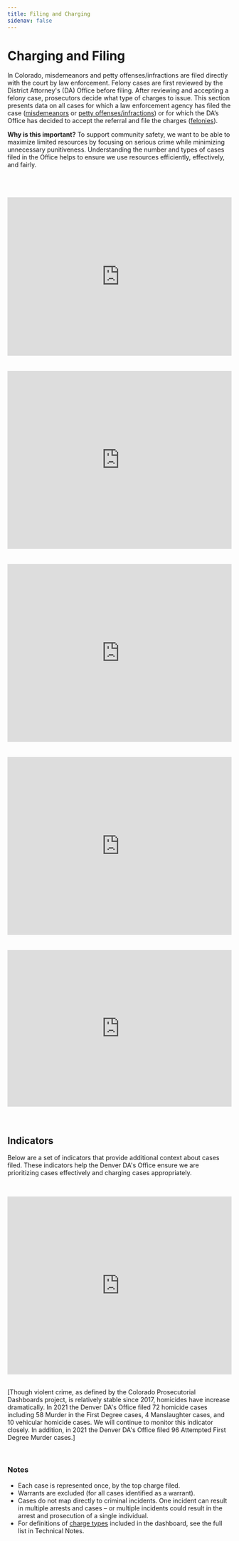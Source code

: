 ```yaml
---
title: Filing and Charging
sidenav: false
---
```

# Charging and Filing

In Colorado, misdemeanors and petty offenses/infractions are filed directly with the court by law enforcement. Felony cases are first reviewed by the District Attorney's (DA) Office before filing. After reviewing and accepting a felony case, prosecutors decide what type of charges to issue. This section presents data on all cases for which a law enforcement agency has filed the case (<a href="/technical-notes#misdemeanor">misdemeanors</a> or <a href="/technical-notes#petty">petty offenses/infractions</a>) or for which the DA’s Office has decided to accept the referral and file the charges (<a href="/technical-notes#felony">felonies</a>). 

**Why is this important?** To support community safety, we want to be able to maximize limited resources by focusing on serious crime while minimizing unnecessary punitiveness. Understanding the number and types of cases filed in the Office helps to ensure we use resources efficiently, effectively, and fairly.

<br>

<br>

<br>

<iframe title="Cases Filed" aria-label="Table" id="datawrapper-chart-n39Xd" src="https://datawrapper.dwcdn.net/n39Xd/" scrolling="no" frameborder="0" style="width: 0; min-width: 100% !important; border: none;" height="356"></iframe><script type="text/javascript">!function(){"use strict";window.addEventListener("message",(function(e){if(void 0!==e.data["datawrapper-height"]){var t=document.querySelectorAll("iframe");for(var a in e.data["datawrapper-height"])for(var r=0;r<t.length;r++){if(t[r].contentWindow===e.source)t[r].style.height=e.data["datawrapper-height"][a]+"px"}}}))}();
</script> <br>

<br>

<br>

<iframe title="Number of Cases Filed, by Year" aria-label="Interactive line chart" id="datawrapper-chart-dosa8" src="https://datawrapper.dwcdn.net/dosa8/" scrolling="no" frameborder="0" style="width: 0; min-width: 100% !important; border: none;" height="400"></iframe><script type="text/javascript">!function(){"use strict";window.addEventListener("message",(function(e){if(void 0!==e.data["datawrapper-height"]){var t=document.querySelectorAll("iframe");for(var a in e.data["datawrapper-height"])for(var r=0;r<t.length;r++){if(t[r].contentWindow===e.source)t[r].style.height=e.data["datawrapper-height"][a]+"px"}}}))}();
</script>  <br>

<br>

<br>

<iframe title="Number of Cases Filed, by Charge Level" aria-label="Interactive line chart" id="datawrapper-chart-hK3mk" src="https://datawrapper.dwcdn.net/hK3mk/" scrolling="no" frameborder="0" style="width: 0; min-width: 100% !important; border: none;" height="400"></iframe><script type="text/javascript">!function(){"use strict";window.addEventListener("message",(function(e){if(void 0!==e.data["datawrapper-height"]){var t=document.querySelectorAll("iframe");for(var a in e.data["datawrapper-height"])for(var r=0;r<t.length;r++){if(t[r].contentWindow===e.source)t[r].style.height=e.data["datawrapper-height"][a]+"px"}}}))}();
</script> <br>

<br>

<br>

<iframe title="Number of Cases Filed, by Quarter" aria-label="Interactive line chart" id="datawrapper-chart-91QDy" src="https://datawrapper.dwcdn.net/91QDy/" scrolling="no" frameborder="0" style="width: 0; min-width: 100% !important; border: none;" height="400"></iframe><script type="text/javascript">!function(){"use strict";window.addEventListener("message",(function(e){if(void 0!==e.data["datawrapper-height"]){var t=document.querySelectorAll("iframe");for(var a in e.data["datawrapper-height"])for(var r=0;r<t.length;r++){if(t[r].contentWindow===e.source)t[r].style.height=e.data["datawrapper-height"][a]+"px"}}}))}();
</script> <br>

<br>

<br>

<iframe title="Number of Cases Filed, by Charge Type" aria-label="Column Chart" id="datawrapper-chart-BNAk1" src="https://datawrapper.dwcdn.net/BNAk1/" scrolling="no" frameborder="0" style="width: 0; min-width: 100% !important; border: none;" height="352"></iframe><script type="text/javascript">!function(){"use strict";window.addEventListener("message",(function(e){if(void 0!==e.data["datawrapper-height"]){var t=document.querySelectorAll("iframe");for(var a in e.data["datawrapper-height"])for(var r=0;r<t.length;r++){if(t[r].contentWindow===e.source)t[r].style.height=e.data["datawrapper-height"][a]+"px"}}}))}();
</script> <br>

<br>

<br>

## Indicators

Below are a set of indicators that provide additional context about cases filed. These indicators help the Denver DA's Office ensure we are prioritizing cases effectively and charging cases appropriately.

<br>

<!--

<iframe title="Prioritizing Cases with the Greatest Public Safety Returns" aria-label="Interactive line chart" id="datawrapper-chart-W8ikS" src="https://datawrapper.dwcdn.net/W8ikS/" scrolling="no" frameborder="0" style="width: 0; min-width: 100% !important; border: none;" height="400"></iframe><script type="text/javascript">!function(){"use strict";window.addEventListener("message",(function(e){if(void 0!==e.data["datawrapper-height"]){var t=document.querySelectorAll("iframe");for(var a in e.data["datawrapper-height"])for(var r=0;r<t.length;r++){if(t[r].contentWindow===e.source)t[r].style.height=e.data["datawrapper-height"][a]+"px"}}}))}();
</script> <br>

<br>

\[Generally, we want to see an increase in percent of felony filings as compared to misdemeanor filings. Factors outside our control may impact the quantity of felony cases, including legislative charge reclassifications. This indicator provides insight on increases in felony crime, enforcement patterns by police, and how our office is prioritizing cases. We will continue to monitor this indicator in relation to referrals declined.]

<br>

\-->

<a name="violent crimes filed"></a> 

<iframe title="Violent Crimes Filed" aria-label="Interactive line chart" id="datawrapper-chart-heb3w" src="https://datawrapper.dwcdn.net/heb3w/" scrolling="no" frameborder="0" style="width: 0; min-width: 100% !important; border: none;" height="400"></iframe><script type="text/javascript">!function(){"use strict";window.addEventListener("message",(function(e){if(void 0!==e.data["datawrapper-height"]){var t=document.querySelectorAll("iframe");for(var a in e.data["datawrapper-height"])for(var r=0;r<t.length;r++){if(t[r].contentWindow===e.source)t[r].style.height=e.data["datawrapper-height"][a]+"px"}}}))}();
</script> <br>

<br>

\[Though violent crime, as defined by the Colorado Prosecutorial Dashboards project, is relatively stable since 2017, homicides have increase dramatically. In 2021 the Denver DA's Office filed 72 homicide cases including 58 Murder in the First Degree cases, 4 Manslaughter cases, and 10 vehicular homicide cases. We will continue to monitor this indicator closely. In addition, in 2021 the Denver DA's Office filed 96 Attempted First Degree Murder cases.]

<br>

### Notes 

* Each case is represented once, by the top charge filed. 
* Warrants are excluded (for all cases identified as a warrant).
* Cases do not map directly to criminal incidents. One incident can result in multiple arrests and cases – or multiple incidents could result in the arrest and prosecution of a single individual.
* For definitions of <a href="/technical-notes#chargetype">charge types</a> included in the dashboard, see the full list in Technical Notes.